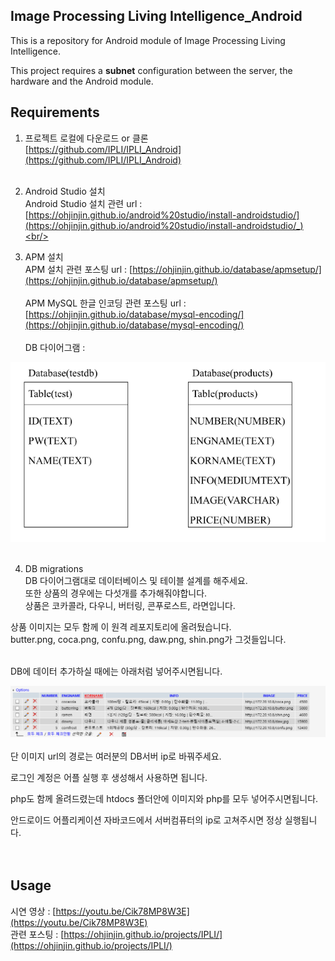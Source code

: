 Image Processing Living Intelligence_Android
------
This is a repository for Android module of Image Processing Living Intelligence.<br/>

This project requires a **subnet** configuration between the server, the hardware and the Android module.<br/>


Requirements
------
1. 프로젝트 로컬에 다운로드 or 클론<br/>
[https://github.com/IPLI/IPLI_Android](https://github.com/IPLI/IPLI_Android)<br/><br/>

2. Android Studio 설치<br/>
Android Studio 설치 관련 url : 
[https://ohjinjin.github.io/android%20studio/install-androidstudio/](https://ohjinjin.github.io/android%20studio/install-androidstudio/_)<br/><br/>

3. APM 설치<br/>
APM 설치 관련 포스팅 url : 
[https://ohjinjin.github.io/database/apmsetup/](https://ohjinjin.github.io/database/apmsetup/)<br/><br/>
APM MySQL 한글 인코딩 관련 포스팅 url :
[https://ohjinjin.github.io/database/mysql-encoding/](https://ohjinjin.github.io/database/mysql-encoding/)<br/><br/>
DB 다이어그램 : 
<!--<img src="https://github.com/IPLI/IPLI_Android/db.tif" alt="">-->
![db](./db.png)<br/><br/>

4. DB migrations<br/>
DB 다이어그램대로 데이터베이스 및 테이블 설계를 해주세요.<br/>
또한 상품의 경우에는 다섯개를 추가해줘야합니다.<br/>
상품은 코카콜라, 다우니, 버터링, 콘푸로스트, 라면입니다.<br/>

상품 이미지는 모두 함께 이 원격 레포지토리에 올려뒀습니다.<br/>
butter.png, coca.png, confu.png, daw.png, shin.png가 그것들입니다.<br/><br/>

DB에 데이터 추가하실 때에는 아래처럼 넣어주시면됩니다.<br/>
<!--<img src="https://github.com/IPLI/IPLI_Android/DBinfo.PNG" alt=""><br/><br/>-->
![DBinfo](./DBinfo.png)<br/><br/>
단 이미지 url의 경로는 여러분의 DB서버 ip로 바꿔주세요.<br/>

로그인 계정은 어플 실행 후 생성해서 사용하면 됩니다.<br/> 

php도 함께 올려드렸는데 htdocs 폴더안에 이미지와 php를 모두 넣어주시면됩니다.<br/>

안드로이드 어플리케이션 자바코드에서 서버컴퓨터의 ip로 고쳐주시면 정상 실행됩니다.<br/><br/><br/>


Usage
------
시연 영상 : [https://youtu.be/Cik78MP8W3E](https://youtu.be/Cik78MP8W3E)
<br/>
관련 포스팅 : [https://ohjinjin.github.io/projects/IPLI/](https://ohjinjin.github.io/projects/IPLI/)
<br/>
